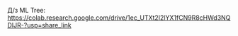 Д/з ML
Tree: https://colab.research.google.com/drive/1ec_UTXt2I2lYX1fCN9R8cHWd3NQDIJR-?usp=share_link
